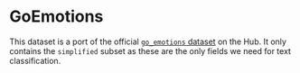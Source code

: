# GoEmotions

This dataset is a port of the official [`go_emotions` dataset](https://huggingface.co/datasets/go_emotions) on the Hub. It only contains the `simplified` subset as these are the only fields we need for text classification.